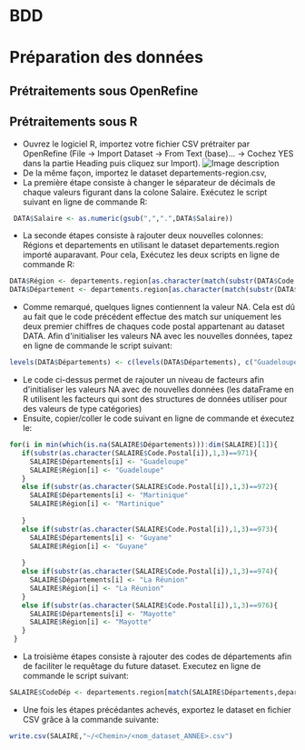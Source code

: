 # BDD
# Préparation des données 
## Prétraitements sous OpenRefine
## Prétraitements sous R
 - Ouvrez le logiciel R, importez votre fichier CSV prétraiter par OpenRefine (File -> Import Dataset -> From Text (base)... ->  Cochez YES dans la partie Heading puis cliquez sur Import).
 ![Image description]("Rstudio.png")
 - De la même façon, importez le dataset departements-region.csv,
 - La première étape consiste à changer le séparateur de décimals de chaque valeurs figurant dans la colone Salaire. Exécutez le script suivant en ligne de commande R:
 ```R
  DATA$Salaire <- as.numeric(gsub(",",".",DATA$Salaire))
 ```
 - La seconde étapes consiste à rajouter deux nouvelles colonnes: Régions et departements en utilisant le dataset departements.region importé auparavant. Pour cela, Exécutez les deux scripts en ligne de commande R:
  ```R
  DATA$Région <- departements.region[as.character(match(substr(DATA$Code.Postal,1,2),departement.region$num_dep)),3]
  DATA$Département <- departements.region[as.character(match(substr(DATA$Code.Postal,1,2),departement.region$num_dep)),2]
 ```
 - Comme remarqué, quelques lignes contiennent la valeur NA. Cela est dû au fait que le code précédent effectue des match sur uniquement les deux premier chiffres de chaques code postal appartenant au dataset DATA. Afin d'initialiser les valeurs NA avec les nouvelles données, tapez en ligne de commande le script suivant:
 ```R
 levels(DATA$Départements) <- c(levels(DATA$Départements), c("Guadeloupe", "Martinique", "Guyane", "La Réunion", "Mayotte"))
 ```
 - Le code ci-dessus permet de rajouter un niveau de facteurs afin d'initialiser les valeurs NA avec de nouvelles données (les dataFrame en R utilisent les facteurs qui sont des structures de données utiliser pour des valeurs de type catégories)
 - Ensuite, copier/coller le code suivant en ligne de commande et éxecutez le:
 ```R
 for(i in min(which(is.na(SALAIRE$Départements))):dim(SALAIRE)[1]){
    if(substr(as.character(SALAIRE$Code.Postal[i]),1,3)==971){
      SALAIRE$Départements[i] <- "Guadeloupe"
      SALAIRE$Région[i] <- "Guadeloupe"
    }
    else if(substr(as.character(SALAIRE$Code.Postal[i]),1,3)==972){
      SALAIRE$Départements[i] <- "Martinique"
      SALAIRE$Région[i] <- "Martinique"
      
    }
    else if(substr(as.character(SALAIRE$Code.Postal[i]),1,3)==973){
      SALAIRE$Départements[i] <- "Guyane"
      SALAIRE$Région[i] <- "Guyane"
      
    }
    else if(substr(as.character(SALAIRE$Code.Postal[i]),1,3)==974){
      SALAIRE$Départements[i] <- "La Réunion"
      SALAIRE$Région[i] <- "La Réunion"
    }
    else if(substr(as.character(SALAIRE$Code.Postal[i]),1,3)==976){
      SALAIRE$Départements[i] <- "Mayotte"
      SALAIRE$Région[i] <- "Mayotte"
    }
  }
 ```
 - La troisième étapes consiste à rajouter des codes de départements afin de faciliter le requêtage du future dataset. Executez en ligne de commande le script suivant:
 ```R
 SALAIRE$CodeDép <- departements.region[match(SALAIRE$Départements,departements.region$dep_name),1]  #Rajout de code de département
 ```
 - Une fois les étapes précédantes achevés, exportez le dataset en fichier CSV grâce à la commande suivante:
 ```R
 write.csv(SALAIRE,"~/<Chemin>/<nom_dataset_ANNEE>.csv")
 ```
 
